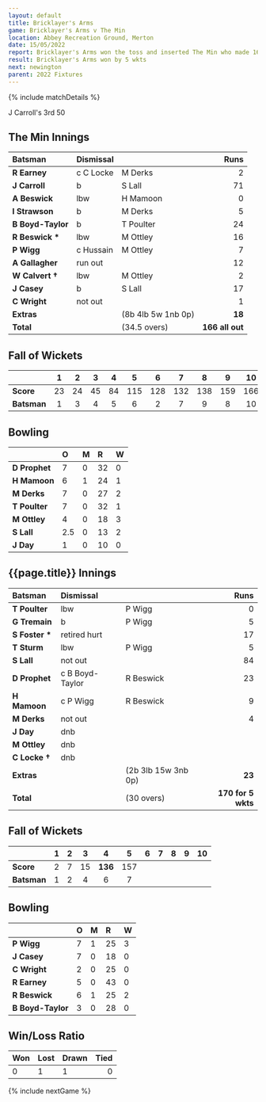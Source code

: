 ```yaml
---
layout: default
title: Bricklayer's Arms
game: Bricklayer's Arms v The Min
location: Abbey Recreation Ground, Merton
date: 15/05/2022
report: Bricklayer's Arms won the toss and inserted The Min who made 166 all out in 34.5 overs. Bricklayer's Arms replied with 170 for 5 wkts
result: Bricklayer's Arms won by 5 wkts
next: newington
parent: 2022 Fixtures
---
```


{% include matchDetails %}

J Carroll's 3rd 50

## The Min Innings

| Batsman | Dismissal | | Runs |
|:---|:---|---|---:|
| **R Earney** | c C Locke | M Derks | 2 |
| **J Carroll** | b |  S Lall | 71 |
| **A Beswick** | lbw | H Mamoon | 0 |
| **I Strawson** | b | M Derks | 5 |
| **B Boyd-Taylor** | b | T Poulter | 24 |
| **R Beswick &#42;** | lbw | M Ottley | 16 |
| **P Wigg** | c Hussain | M Ottley  | 7 |
| **A Gallagher** | run out |  | 12 |
| **W Calvert &#8224;** | lbw | M Ottley | 2 |
| **J Casey** | b |  S Lall | 17 |
| **C Wright** | not out |  | 1 |
| **Extras** | | (8b 4lb 5w 1nb 0p) | **18** |
| **Total** | | (34.5 overs) | **166 all out** |

## Fall of Wickets

| | 1 | 2 | 3 | 4 | 5 | 6 | 7 | 8 | 9 | 10 |
|---|:---:|:---:|:---:|:---:|:---:|:---:|:---:|:---:|:---:|:---:|
| **Score** | 23 | 24 | 45 | 84 | 115 | 128 | 132 | 138 | 159 | 166 |
| **Batsman** | 1 | 3 | 4 | 5 | 6 | 2 | 7 | 9 | 8 | 10 | 

## Bowling

| | O | M | R | W |
|---|:---|:---|:---|:---|
| **D Prophet** | 7 | 0 | 32 | 0 |
| **H Mamoon** | 6 | 1 | 24 | 1 |
| **M Derks** | 7 | 0 | 27 | 2 |
| **T Poulter** | 7 | 0 | 32 | 1 |
| **M Ottley** | 4 | 0 | 18 | 3 |
| **S Lall** | 2.5 | 0 | 13 | 2 |
| **J Day** | 1 | 0 | 10 | 0 |

## {{page.title}} Innings

| Batsman | Dismissal | | Runs |
|:---|:---|---|---:|
| **T Poulter** | lbw | P Wigg | 0 |
| **G Tremain** | b | P Wigg | 5 |
| **S Foster &#42;** | retired hurt |  | 17 |
| **T Sturm** | lbw | P Wigg | 5 |
| **S Lall** | not out |  | 84 |
| **D Prophet** | c B Boyd-Taylor | R Beswick | 23 |
| **H Mamoon** | c P Wigg | R Beswick | 9 |
| **M Derks** | not out |  | 4 |
| **J Day** | dnb |  |  |
| **M Ottley** | dnb |  |  |
| **C Locke &#8224;** | dnb | |  |
| **Extras** | | (2b 3lb 15w 3nb 0p) | **23** |
| **Total** | | (30 overs) | **170 for 5 wkts** |

## Fall of Wickets

| | 1 | 2 | 3 | 4 | 5 | 6 | 7 | 8 | 9 | 10 |
|---|:---:|:---:|:---:|:---:|:---:|:---:|:---:|:---:|:---:|:---:|
| **Score** | 2 | 7 | 15 | **136** | 157 |  |  |  |  |  |
| **Batsman** | 1 | 2 | 4 | 6 | 7 |  |  |  |  |  | 

## Bowling

| | O | M | R | W |
|---|:---|:---|:---|:---|
| **P Wigg** | 7 | 1 | 25 | 3 |
| **J Casey** | 7 | 0 | 18 | 0 |
| **C Wright** | 2 | 0 | 25 | 0 |
| **R Earney** | 5 | 0 | 43 | 0 |
| **R Beswick** | 6 | 1 | 25 | 2 |
| **B Boyd-Taylor** | 3 | 0 | 28 | 0 |


## Win/Loss Ratio

| Won | Lost | Drawn | Tied |
|:---|:---|:---|---:|
| 0 | 1 | 1 | 0 |

{% include nextGame %}